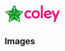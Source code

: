 ![StaroColey](https://github.com/starohub/starocoley/raw/master/resources/images/starocoley-64.png)

# Images
